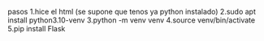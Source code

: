 pasos
1.hice el html
(se supone que tenos ya python instalado)
2.sudo apt install python3.10-venv
3.python -m venv venv
4.source venv/bin/activate
5.pip install Flask

